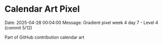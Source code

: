 # Calendar Art Pixel

Date: 2025-04-28 00:04:00
Message: Gradient pixel week 4 day 7 - Level 4 (commit 5/12)

Part of GitHub contribution calendar art
